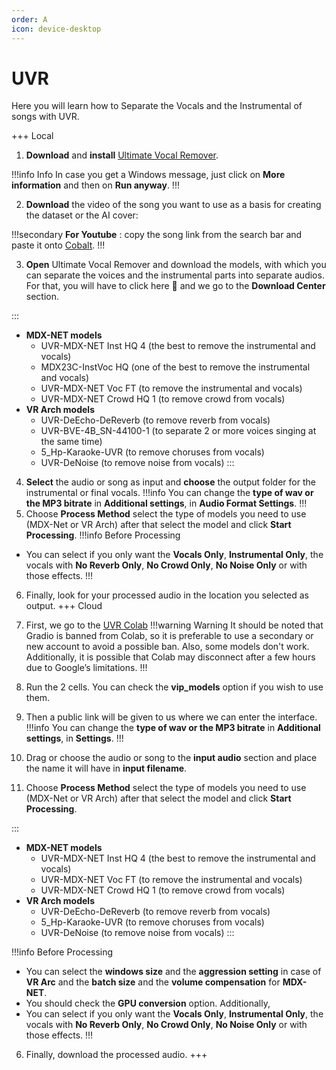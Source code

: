 ```yaml
---
order: A
icon: device-desktop
---
```


# UVR

Here you will learn how to Separate the Vocals and the Instrumental of songs with UVR.

+++ Local
1. **Download** and **install** [Ultimate Vocal Remover](https://github.com/Anjok07/ultimatevocalremovergui/releases/tag/v5.6).

!!!info Info
In case you get a Windows message, just click on **More information** and then on **Run anyway**.
!!!

2. **Download** the video of the song you want to use as a basis for creating the dataset or the AI cover:

!!!secondary
**For Youtube** : copy the song link from the search bar and paste it onto [Cobalt](https://cobalt.tools/).
!!!

3. **Open** Ultimate Vocal Remover and download the models, with which you can separate the voices and the instrumental parts into separate audios. For that, you will have to click here :wrench: and we go to the **Download Center** section.

:::

- **MDX-NET models**
  - UVR-MDX-NET Inst HQ 4 (the best to remove the instrumental and vocals)
  - MDX23C-InstVoc HQ (one of the best to remove the instrumental and vocals)
  - UVR-MDX-NET Voc FT (to remove the instrumental and vocals)
  - UVR-MDX-NET Crowd HQ 1 (to remove crowd from vocals)
- **VR Arch models**
  - UVR-DeEcho-DeReverb (to remove reverb from vocals)
  - UVR-BVE-4B_SN-44100-1 (to separate 2 or more voices singing at the same time)
  - 5_Hp-Karaoke-UVR (to remove choruses from vocals)
  - UVR-DeNoise (to remove noise from vocals)
:::

4. **Select** the audio or song as input and **choose** the output folder for the instrumental or final vocals.
!!!info 
You can change the **type of wav or the MP3 bitrate** in **Additional settings**, in **Audio Format Settings**.
!!!
5. Choose **Process Method** select the type of models you need to use (MDX-Net or VR Arch) after that select the model and click **Start Processing**. 
!!!info Before Processing
- You can select if you only want the **Vocals Only**, **Instrumental Only**, the vocals with **No Reverb Only**, **No Crowd Only**, **No Noise Only** or with those effects.
!!!

6. Finally, look for your processed audio in the location you selected as output.
+++ Cloud

1. First, we go to the [UVR Colab](https://colab.research.google.com/github/Eddycrack864/Ultimate-Vocal-Remover-5.6-for-Google-Colab/blob/main/Ultimate_Vocal_Remover_5_6_for_Google_Colab.ipynb)
!!!warning Warning
It should be noted that Gradio is banned from Colab, so it is preferable to use a secondary or new account to avoid a possible ban. Also, some models don't work. Additionally, it is possible that Colab may disconnect after a few hours due to Google’s limitations.
!!!
2. Run the 2 cells. You can check the **vip_models** option if you wish to use them.

3. Then a public link will be given to us where we can enter the interface.
!!!info 
You can change the **type of wav or the MP3 bitrate** in **Additional settings**, in **Settings**.
!!!

4. Drag or choose the audio or song to the **input audio** section and place the name it will have in **input filename**.

5. Choose **Process Method** select the type of models you need to use (MDX-Net or VR Arch) after that select the 
model and click **Start Processing**.

:::

- **MDX-NET models**
  - UVR-MDX-NET Inst HQ 4 (the best to remove the instrumental and vocals)
  - UVR-MDX-NET Voc FT (to remove the instrumental and vocals)
  - UVR-MDX-NET Crowd HQ 1 (to remove crowd from vocals)
- **VR Arch models**
  - UVR-DeEcho-DeReverb (to remove reverb from vocals)
  - 5_Hp-Karaoke-UVR (to remove choruses from vocals)
  - UVR-DeNoise (to remove noise from vocals)
:::

!!!info Before Processing
- You can select the **windows size** and the **aggression setting** in case of **VR Arc** and the **batch size** and the **volume compensation** for **MDX-NET**. 
- You should check the **GPU conversion** option. Additionally, 
- You can select if you only want the **Vocals Only**, **Instrumental Only**, the vocals with **No Reverb Only**, **No Crowd Only**, **No Noise Only** or with those effects.
!!!
6. Finally, download the processed audio.
+++
